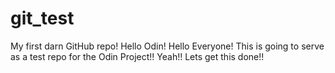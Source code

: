 # git_test
My first darn GitHub repo!
Hello Odin!
Hello Everyone!
This is going to serve as a test repo for the Odin Project!!
Yeah!!
Lets get this done!!
